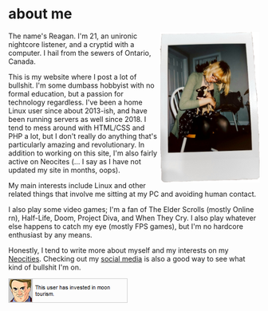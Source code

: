 # about me

<img src="/images/me.png" alt="A photo my friend took of me :3c Not my dog tho." style="float:right;" width="200px">

The name's Reagan. I'm 21, an unironic nightcore listener, and a cryptid with a computer. I hail from the sewers of Ontario, Canada.

This is my website where I post a lot of bullshit. I'm some dumbass hobbyist with no formal education, but a passion for technology regardless. I've been a home Linux user since about 2013-ish, and have been running servers as well since 2018. I tend to mess around with HTML/CSS and PHP a lot, but I don't really do anything that's particularly amazing and revolutionary. In addition to working on this site, I'm also fairly active on Neocites (... I say as I have not updated my site in months, oops). 

My main interests include Linux and other related things that involve me sitting at my PC and avoiding human contact.

I also play some video games; I'm a fan of The Elder Scrolls (mostly Online rn), Half-Life, Doom, Project Diva, and When They Cry. I also play whatever else happens to catch my eye (mostly FPS games), but I'm no hardcore enthusiast by any means.

Honestly, I tend to write more about myself and my interests on my [Neocities](https://reagnyan.moe). Checking out my [social media](/contact.html) is also a good way to see what kind of bullshit I'm on.

![This user has invested in moon tourism.](/images/moontourism.png)